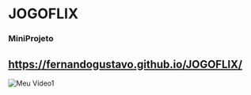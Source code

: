 # JOGOFLIX
### MiniProjeto 

## https://fernandogustavo.github.io/JOGOFLIX/

![Meu Vídeo1](https://user-images.githubusercontent.com/96345255/151091566-49a55bc4-b3cf-4929-9135-60edad73e911.gif)

